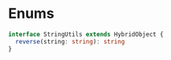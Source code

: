 ---
---

# Enums

```ts
interface StringUtils extends HybridObject {
  reverse(string: string): string
}
```
